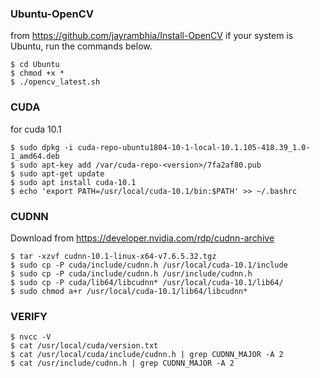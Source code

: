 ### Ubuntu-OpenCV
from https://github.com/jayrambhia/Install-OpenCV
if your system is Ubuntu, run the commands below.
```
$ cd Ubuntu
$ chmod +x * 
$ ./opencv_latest.sh
```


### CUDA
for cuda 10.1
```
$ sudo dpkg -i cuda-repo-ubuntu1804-10-1-local-10.1.105-418.39_1.0-1_amd64.deb
$ sudo apt-key add /var/cuda-repo-<version>/7fa2af80.pub
$ sudo apt-get update
$ sudo apt install cuda-10.1
$ echo 'export PATH=/usr/local/cuda-10.1/bin:$PATH' >> ~/.bashrc
```


### CUDNN
Download from https://developer.nvidia.com/rdp/cudnn-archive
```
$ tar -xzvf cudnn-10.1-linux-x64-v7.6.5.32.tgz
$ sudo cp -P cuda/include/cudnn.h /usr/local/cuda-10.1/include
$ sudo cp -P cuda/include/cudnn.h /usr/include/cudnn.h
$ sudo cp -P cuda/lib64/libcudnn* /usr/local/cuda-10.1/lib64/
$ sudo chmod a+r /usr/local/cuda-10.1/lib64/libcudnn*
```


### VERIFY
```
$ nvcc -V
$ cat /usr/local/cuda/version.txt
$ cat /usr/local/cuda/include/cudnn.h | grep CUDNN_MAJOR -A 2
$ cat /usr/include/cudnn.h | grep CUDNN_MAJOR -A 2
```
